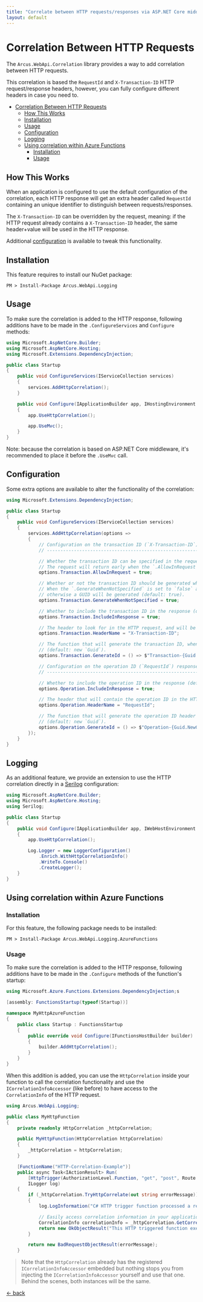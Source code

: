 ```yaml
---
title: "Correlate between HTTP requests/responses via ASP.NET Core middleware"
layout: default
---
```


# Correlation Between HTTP Requests

The `Arcus.WebApi.Correlation` library provides a way to add correlation between HTTP requests. 

This correlation is based the `RequestId` and `X-Transaction-ID` HTTP request/response headers, however, you can fully configure different headers in case you need to.

- [Correlation Between HTTP Requests](#correlation-between-http-requests)
  - [How This Works](#how-this-works)
  - [Installation](#installation)
  - [Usage](#usage)
  - [Configuration](#configuration)
  - [Logging](#logging)
  - [Using correlation within Azure Functions](#using-correlation-within-azure-functions)
    - [Installation](#installation-1)
    - [Usage](#usage-1)

## How This Works

When an application is configured to use the default configuration of the correlation, each HTTP response will get an extra header called `RequestId` containing an unique identifier to distinguish between requests/responses.

The `X-Transaction-ID` can be overridden by the request, meaning: if the HTTP request already contains a `X-Transaction-ID` header, the same header+value will be used in the HTTP response.

Additional [configuration](#configuration) is available to tweak this functionality.

## Installation

This feature requires to install our NuGet package:

```shell
PM > Install-Package Arcus.WebApi.Logging
```

## Usage

To make sure the correlation is added to the HTTP response, following additions have to be made in the `.ConfigureServices` and `Configure` methods:

```csharp
using Microsoft.AspNetCore.Builder;
using Microsoft.AspNetCore.Hosting;
using Microsoft.Extensions.DependencyInjection;

public class Startup
{
    public void ConfigureServices(IServiceCollection services)
    {
        services.AddHttpCorrelation();
    }

    public void Configure(IApplicationBuilder app, IHostingEnvironment env)
    {
        app.UseHttpCorrelation();

        app.UseMvc();
    }
}
```

Note: because the correlation is based on <span>ASP.NET</span> Core middleware, it's recommended to place it before the `.UseMvc` call.

## Configuration

Some extra options are available to alter the functionality of the correlation:

```csharp
using Microsoft.Extensions.DependencyInjection;

public class Startup
{
    public void ConfigureServices(IServiceCollection services)
    {
        services.AddHttpCorrelation(options =>
        {
            // Configuration on the transaction ID (`X-Transaction-ID`) request/response header.
            // ---------------------------------------------------------------------------------

            // Whether the transaction ID can be specified in the request, and will be used throughout the request handling.
            // The request will return early when the `.AllowInRequest` is set to `false` and the request does contain the header (default: true).
            options.Transaction.AllowInRequest = true;

            // Whether or not the transaction ID should be generated when there isn't any transaction ID found in the request.
            // When the `.GenerateWhenNotSpecified` is set to `false` and the request doesn't contain the header, no value will be available for the transaction ID; 
            // otherwise a GUID will be generated (default: true).
            options.Transaction.GenerateWhenNotSpecified = true;

            // Whether to include the transaction ID in the response (default: true).
            options.Transaction.IncludeInResponse = true;

            // The header to look for in the HTTP request, and will be set in the HTTP response (default: X-Transaction-ID).
            options.Transaction.HeaderName = "X-Transaction-ID";

            // The function that will generate the transaction ID, when the `.GenerateWhenNotSpecified` is set to `false` and the request doesn't contain the header.
            // (default: new `Guid`).
            options.Transaction.GenerateId = () => $"Transaction-{Guid.NewGuid()}";

            // Configuration on the operation ID (`RequestId`) response header.
            // ----------------------------------------------------------------

            // Whether to include the operation ID in the response (default: true).
            options.Operation.IncludeInResponse = true;

            // The header that will contain the operation ID in the HTTP response (default: RequestId).
            options.Operation.HeaderName = "RequestId";

            // The function that will generate the operation ID header value.
            // (default: new `Guid`).
            options.Operation.GenerateId = () => $"Operation-{Guid.NewGuid()}";
        });
    }
}
```

## Logging

As an additional feature, we provide an extension to use the HTTP correlation directly in a [Serilog](https://serilog.net/) configuration:

```csharp
using Microsoft.AspNetCore.Builder;
using Microsoft.AspNetCore.Hosting;
using Serilog;

public class Startup
{
    public void Configure(IApplicationBuilder app, IWebHostEnvironment env)
    {
        app.UseHttpCorrelation();

        Log.Logger = new LoggerConfiguration()
            .Enrich.WithHttpCorrelationInfo()
            .WriteTo.Console()
            .CreateLogger();
    }
}
```

## Using correlation within Azure Functions

### Installation

For this feature, the following package needs to be installed:

```shell
PM > Install-Package Arcus.WebApi.Logging.AzureFunctions
```

### Usage

To make sure the correlation is added to the HTTP response, following additions have to be made in the `.Configure` methods of the function's startup:

```csharp
using Microsoft.Azure.Functions.Extensions.DependencyInjection;s

[assembly: FunctionsStartup(typeof(Startup))]

namespace MyHttpAzureFunction
{
    public class Startup : FunctionsStartup
    {
        public override void Configure(IFunctionsHostBuilder builder)
        {
            builder.AddHttpCorrelation();
        }
    }
}
```

When this addition is added, you can use the `HttpCorrelation` inside your function to call the correlation functionality and use the `ICorrelationInfoAccessor` (like before) to have access to the `CorrelationInfo` of the HTTP request.

```csharp
using Arcus.WebApi.Logging;

public class MyHttpFunction
{
    private readonly HttpCorrelation _httpCorrelation;

    public MyHttpFunction(HttpCorrelation httpCorrelation)
    {
        _httpCorrelation = httpCorrelation;
    }

    [FunctionName("HTTP-Correlation-Example")]
    public async Task<IActionResult> Run(
        [HttpTrigger(AuthorizationLevel.Function, "get", "post", Route = null)] HttpRequest req,
        ILogger log)
    {
        if (_httpCorrelation.TryHttpCorrelate(out string errorMessage))
        {
            log.LogInformation("C# HTTP trigger function processed a request.");

            // Easily access correlation information in your application
            CorrelationInfo correlationInfo = _httpCorrelation.GetCorrelationInfo();
            return new OkObjectResult("This HTTP triggered function executed successfully.");
        }

        return new BadRequestObjectResult(errorMessage);
    }
```

> Note that the `HttpCorrelation` already has the registered `ICorrelationInfoAccessor` embedded but nothing stops you from injecting the `ICorrelationInfoAccessor` yourself and use that one. Behind the scenes, both instances will be the same.

[&larr; back](/)
